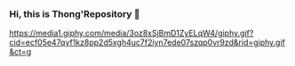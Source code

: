 ### Hi, this is Thong'Repository  👋
https://media1.giphy.com/media/3oz8xSjBmD1ZyELqW4/giphy.gif?cid=ecf05e47qyf1kz8pp2d5xgh4uc7f2iyn7ede07szqp0vr9zd&rid=giphy.gif&ct=g

<!--
**ThieuQuangThong/ThieuQuangThong** is a ✨ _special_ ✨ repository because its `README.md` (this file) appears on your GitHub profile.

Here are some ideas to get you started:

- 🔭 I’m currently working on ...
- 🌱 I’m currently learning ...
- 👯 I’m looking to collaborate on ...
- 🤔 I’m looking for help with ...
- 💬 Ask me about ...
- 📫 How to reach me: ...
- 😄 Pronouns: ...
- ⚡ Fun fact: ...
-->
